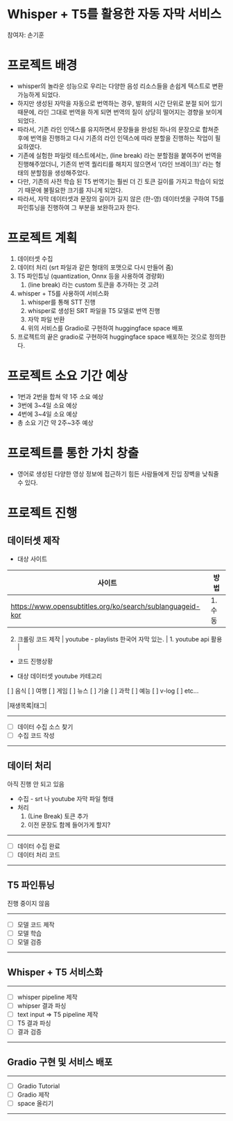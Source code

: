 # Whisper + T5를 활용한 자동 자막 서비스

참여자: 손기훈

# 프로젝트 배경

- whisper의 놀라운 성능으로 우리는 다양한 음성 리소스들을 손쉽게 텍스트로 변환 가능하게 되었다.
- 하지만 생성된 자막을 자동으로 번역하는 경우, 발화의 시간 단위로 분절 되어 있기 때문에, 라인 그대로 번역을 하게 되면 번역의 질이 상당히 떨어지는 경향을 보이게 되었다.
- 따라서, 기존 라인 인덱스를 유지하면서 문장들을 완성된 하나의 문장으로 합쳐준 후에 번역을 진행하고 다시 기존의 라인 인덱스에 따라 분할을 진행하는 작업이 필요하였다.
- 기존에 실험한 파일럿 테스트에서는, (line break) 라는 분할점을 붙여주어 번역을 진행해주었더니, 기존의 번역 퀄리티를 해치지 않으면서 ‘(라인 브레이크)’ 라는 형태의 분할점을 생성해주었다.
- 다만, 기존의 사전 학습 된 T5 번역기는 훨씬 더 긴 토큰 길이를 가지고 학습이 되었기 때문에 불필요한 크기를 지니게 되었다.
- 따라서, 자막 데이터셋과 문장의 길이가 길지 않은 (한-영) 데이터셋을 구하여 T5를 파인튜닝을 진행하여 그 부분을 보완하고자 한다.

# 프로젝트 계획

1. 데이터셋 수집
2. 데이터 처리 (srt 파일과 같은 형태의 포맷으로 다시 만들어 줌)
3. T5 파인튜닝 (quantization, Onnx 등을 사용하여 경량화)
    1. (line break) 라는 custom 토큰을 추가하는 것 고려
4. whisper + T5를 사용하여 서비스화
    1. whisper를 통해 STT 진행
    2. whisper로 생성된 SRT 파일을 T5 모델로 번역 진행
    3. 자막 파일 반환
    4. 위의 서비스를 Gradio로 구현하여 huggingface space 배포
5. 프로젝트의 끝은 gradio로 구현하여 huggingface space 배포하는 것으로 정의한다.

# 프로젝트 소요 기간 예상

- 1번과 2번을 합쳐 약 1주 소요 예상
- 3번에 3~4일 소요 예상
- 4번에 3~4일 소요 예상
- 총 소요 기간 약 2주~3주 예상

# 프로젝트를 통한 가치 창출

- 영어로 생성된 다양한 영상 정보에 접근하기 힘든 사람들에게 진입 장벽을 낮춰줄 수 있다.

# 프로젝트 진행

## 데이터셋 제작

- 대상 사이트

| 사이트 | 방법 |
| --- | --- |
| https://www.opensubtitles.org/ko/search/sublanguageid-kor | 1. 수동|
2. 크롤링 코드 제작 
| youtube - playlists 한국어 자막 있는. | 1. youtube api 활용 |
- 코드 진행상황
    

- 대상 데이터셋 youtube 카테고리

[ ] 음식
[ ] 여행
[ ] 게임
[ ] 뉴스
[ ] 기술
[ ] 과학
[ ] 예능
[ ] v-log
[ ] etc...

|재생목록|태그|
    

---

- [ ]  데이터 수집 소스 찾기
- [ ]  수집 코드 작성

---

## 데이터 처리

아직 진행 안 되고 있음

- 수집 - srt 나 youtube 자막 파일 형태
- 처리
    1. (Line Break) 토큰 추가
    2. 이전 문장도 함께 들어가게 할지?

---

- [ ]  데이터 수집 완료
- [ ]  데이터 처리 코드

---

## T5 파인튜닝

진행 중이지 않음

---

- [ ]  모델 코드 제작
- [ ]  모델 학습
- [ ]  모델 검증

---

## Whisper + T5 서비스화

---

- [ ]  whisper pipeline 제작
- [ ]  whipser 결과 파싱
- [ ]  text input ⇒ T5 pipeline 제작
- [ ]  T5 결과 파싱
- [ ]  결과 검증

---

## Gradio 구현 및 서비스 배포

---

- [ ]  Gradio Tutorial
- [ ]  Gradio 제작
- [ ]  space 올리기

---
